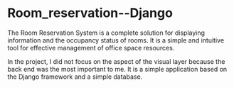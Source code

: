 # Room_reservation--Django

The Room Reservation System is a complete solution for displaying information and the occupancy status of rooms. It is a simple and intuitive tool for effective management of office space resources.

In the project, I did not focus on the aspect of the visual layer because the back end was the most important to me.
It is a simple application based on the Django framework and a simple database.
